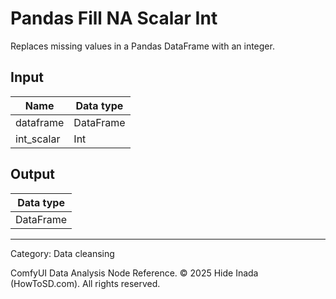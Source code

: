 # Pandas Fill NA Scalar Int
Replaces missing values in a Pandas DataFrame with an integer.

## Input
| Name | Data type |
|---|---|
| dataframe | DataFrame |
| int_scalar | Int |

## Output
| Data type |
|---|
| DataFrame |

<HR>
Category: Data cleansing

ComfyUI Data Analysis Node Reference. © 2025 Hide Inada (HowToSD.com). All rights reserved.
